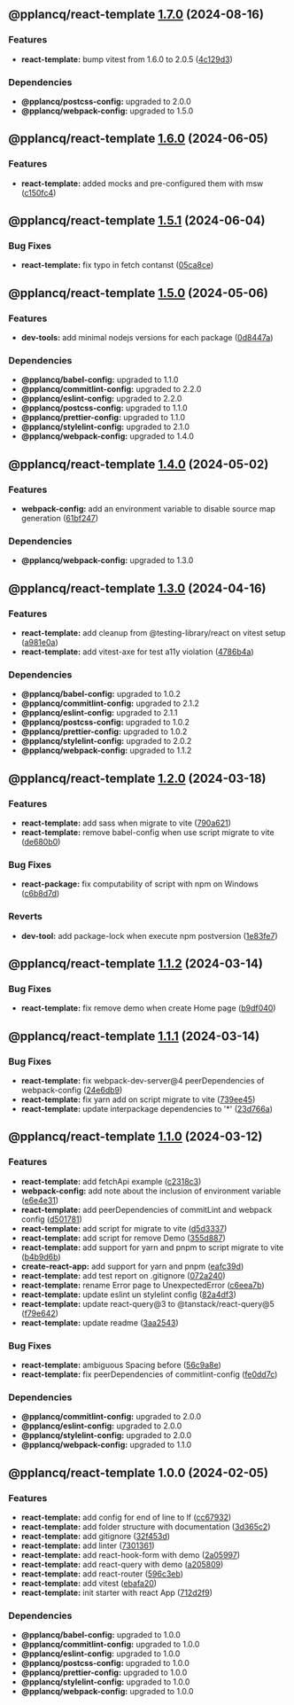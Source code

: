 ## @pplancq/react-template [1.7.0](https://github.com/pplancq/dev-tools/compare/@pplancq/react-template@1.6.0...@pplancq/react-template@1.7.0) (2024-08-16)

### Features

* **react-template:** bump vitest from 1.6.0 to 2.0.5 ([4c129d3](https://github.com/pplancq/dev-tools/commit/4c129d303cc27d5b73dbbdb9710f2ad64745c1cf))


### Dependencies

* **@pplancq/postcss-config:** upgraded to 2.0.0
* **@pplancq/webpack-config:** upgraded to 1.5.0

## @pplancq/react-template [1.6.0](https://github.com/pplancq/dev-tools/compare/@pplancq/react-template@1.5.1...@pplancq/react-template@1.6.0) (2024-06-05)

### Features

* **react-template:** added mocks and pre-configured them with msw ([c150fc4](https://github.com/pplancq/dev-tools/commit/c150fc42427600de5c92c81d417d267f7455bdde))

## @pplancq/react-template [1.5.1](https://github.com/pplancq/dev-tools/compare/@pplancq/react-template@1.5.0...@pplancq/react-template@1.5.1) (2024-06-04)

### Bug Fixes

* **react-template:** fix typo in fetch contanst ([05ca8ce](https://github.com/pplancq/dev-tools/commit/05ca8ce81440d9ced56ecbd6307ff43ca85df848))

## @pplancq/react-template [1.5.0](https://github.com/pplancq/dev-tools/compare/@pplancq/react-template@1.4.0...@pplancq/react-template@1.5.0) (2024-05-06)


### Features

* **dev-tools:** add minimal nodejs versions for each package ([0d8447a](https://github.com/pplancq/dev-tools/commit/0d8447a6f4e26ff9cb28baac8434020156d5dac0))



### Dependencies

* **@pplancq/babel-config:** upgraded to 1.1.0
* **@pplancq/commitlint-config:** upgraded to 2.2.0
* **@pplancq/eslint-config:** upgraded to 2.2.0
* **@pplancq/postcss-config:** upgraded to 1.1.0
* **@pplancq/prettier-config:** upgraded to 1.1.0
* **@pplancq/stylelint-config:** upgraded to 2.1.0
* **@pplancq/webpack-config:** upgraded to 1.4.0

## @pplancq/react-template [1.4.0](https://github.com/pplancq/dev-tools/compare/@pplancq/react-template@1.3.0...@pplancq/react-template@1.4.0) (2024-05-02)


### Features

* **webpack-config:** add an environment variable to disable source map generation ([61bf247](https://github.com/pplancq/dev-tools/commit/61bf2476cb59a81d23ac8ade2d370adff58a1730))



### Dependencies

* **@pplancq/webpack-config:** upgraded to 1.3.0

## @pplancq/react-template [1.3.0](https://github.com/pplancq/dev-tools/compare/@pplancq/react-template@1.2.0...@pplancq/react-template@1.3.0) (2024-04-16)


### Features

* **react-template:** add cleanup from @testing-library/react on vitest setup ([a981e0a](https://github.com/pplancq/dev-tools/commit/a981e0a253bda642e2a5a776400d7269a4cdd9cd))
* **react-template:** add vitest-axe for test a11y violation ([4786b4a](https://github.com/pplancq/dev-tools/commit/4786b4a7701e8601e3fee87cf26ffda6ffb4431f))



### Dependencies

* **@pplancq/babel-config:** upgraded to 1.0.2
* **@pplancq/commitlint-config:** upgraded to 2.1.2
* **@pplancq/eslint-config:** upgraded to 2.1.1
* **@pplancq/postcss-config:** upgraded to 1.0.2
* **@pplancq/prettier-config:** upgraded to 1.0.2
* **@pplancq/stylelint-config:** upgraded to 2.0.2
* **@pplancq/webpack-config:** upgraded to 1.1.2

## @pplancq/react-template [1.2.0](https://github.com/pplancq/dev-tools/compare/@pplancq/react-template@1.1.2...@pplancq/react-template@1.2.0) (2024-03-18)


### Features

* **react-template:** add sass when migrate to vite ([790a621](https://github.com/pplancq/dev-tools/commit/790a6211df2f94a18631c5adf40edcbfc343ddd8))
* **react-template:** remove babel-config when use script migrate to vite ([de680b0](https://github.com/pplancq/dev-tools/commit/de680b039ab27c3174ba46d49681ca178e11f6d2))


### Bug Fixes

* **react-package:** fix computability of script with npm on Windows ([c6b8d7d](https://github.com/pplancq/dev-tools/commit/c6b8d7db1f2029ae602186ec92b53b362c65dc1c))


### Reverts

* **dev-tool:** add package-lock when execute npm postversion ([1e83fe7](https://github.com/pplancq/dev-tools/commit/1e83fe7ee8d2529ce3b85e1abb56968171ee01ff))

## @pplancq/react-template [1.1.2](https://github.com/pplancq/dev-tools/compare/@pplancq/react-template@1.1.1...@pplancq/react-template@1.1.2) (2024-03-14)


### Bug Fixes

* **react-template:** fix remove demo when create Home page ([b9df040](https://github.com/pplancq/dev-tools/commit/b9df04091f896b362694044ab29869b865e4aac4))

## @pplancq/react-template [1.1.1](https://github.com/pplancq/dev-tools/compare/@pplancq/react-template@1.1.0...@pplancq/react-template@1.1.1) (2024-03-14)


### Bug Fixes

* **react-template:** fix webpack-dev-server@4 peerDependencies of webpack-config ([24e6db9](https://github.com/pplancq/dev-tools/commit/24e6db9e81dbaf6e874614edee0190a7bf129a6a))
* **react-template:** fix yarn add on script migrate to vite ([739ee45](https://github.com/pplancq/dev-tools/commit/739ee45f2867d7db1140e03ede235667f5704260))
* **react-template:** update interpackage dependencies to '*' ([23d766a](https://github.com/pplancq/dev-tools/commit/23d766aa12968d36cbd989c65d92744d926298e6))

## @pplancq/react-template [1.1.0](https://github.com/pplancq/dev-tools/compare/@pplancq/react-template@1.0.0...@pplancq/react-template@1.1.0) (2024-03-12)


### Features

* **react-template:** add fetchApi example ([c2318c3](https://github.com/pplancq/dev-tools/commit/c2318c36097b9d4e3d1c33a15045dafd1a45c8d5))
* **webpack-config:** add note about the inclusion of environment variable ([e6e4e31](https://github.com/pplancq/dev-tools/commit/e6e4e310aa1a631a4e6013939c52a025f548b31d))
* **react-template:** add peerDependencies of commitLint and webpack config ([d501781](https://github.com/pplancq/dev-tools/commit/d501781810aae970db0553fd14935e549a0385fc))
* **react-template:** add script for migrate to vite ([d5d3337](https://github.com/pplancq/dev-tools/commit/d5d333786677f14b846298eba0739c9f55872949))
* **react-template:** add script for remove Demo ([355d887](https://github.com/pplancq/dev-tools/commit/355d887afdbe09a4b63073ebed6718846eaf717b))
* **react-template:** add support for yarn and pnpm to script migrate to vite ([b4b9d6b](https://github.com/pplancq/dev-tools/commit/b4b9d6ba9b95f3810b2cfcb03a861a02caf8af8a))
* **create-react-app:** add support for yarn and pnpm ([eafc39d](https://github.com/pplancq/dev-tools/commit/eafc39d972b178ca21ed307166a9ba394161803f))
* **react-template:** add test report on .gitignore ([072a240](https://github.com/pplancq/dev-tools/commit/072a2405ed421d22b9ba1b9b11f524a9aa7d0889))
* **react-template:** rename Error page to UnexpectedError ([c6eea7b](https://github.com/pplancq/dev-tools/commit/c6eea7b1d3e7dd6589945949d03c25485d22fc6c))
* **react-template:** update eslint un stylelint config ([82a4df3](https://github.com/pplancq/dev-tools/commit/82a4df3e8a3ce1932f915f11ca3495aa43d2aca5))
* **react-template:** update react-query@3 to @tanstack/react-query@5 ([f79e642](https://github.com/pplancq/dev-tools/commit/f79e6425668bd22b2e278e85a68fc1c214ed8586))
* **react-template:** update readme ([3aa2543](https://github.com/pplancq/dev-tools/commit/3aa2543948a697f6604f4984884184d3f285d297))


### Bug Fixes

* **react-template:** ambiguous Spacing before <span> ([56c9a8e](https://github.com/pplancq/dev-tools/commit/56c9a8e558a8e0c7e62faba4bf7db85278eb7f80))
* **react-template:** fix peerDependencies of commitlint-config ([fe0dd7c](https://github.com/pplancq/dev-tools/commit/fe0dd7ca706e4287b36e2ed861a509a8dc7742e2))



### Dependencies

* **@pplancq/commitlint-config:** upgraded to 2.0.0
* **@pplancq/eslint-config:** upgraded to 2.0.0
* **@pplancq/stylelint-config:** upgraded to 2.0.0
* **@pplancq/webpack-config:** upgraded to 1.1.0

## @pplancq/react-template 1.0.0 (2024-02-05)


### Features

* **react-template:** add config for end of line to lf ([cc67932](https://github.com/pplancq/dev-tools/commit/cc67932696406b4afaeeaa48515abf58bd716286))
* **react-template:** add folder structure with documentation ([3d365c2](https://github.com/pplancq/dev-tools/commit/3d365c298ff1ed1abe1516892a52887724b1da7e))
* **react-template:** add gitignore ([32f453d](https://github.com/pplancq/dev-tools/commit/32f453df6ee2f2c3ef270f4e95b8800f4a803d4e))
* **react-template:** add linter ([7301361](https://github.com/pplancq/dev-tools/commit/7301361a019926d7c763c74e8f12689046e71e4b))
* **react-template:** add react-hook-form with demo ([2a05997](https://github.com/pplancq/dev-tools/commit/2a05997bffa14e8fb58960857cbd99ee36df48b3))
* **react-template:** add react-query with demo ([a205809](https://github.com/pplancq/dev-tools/commit/a205809b1c1ca08d57f36339d09092ccba852d9c))
* **react-template:** add react-router ([596c3eb](https://github.com/pplancq/dev-tools/commit/596c3eb96accfba3fb08dc9ee487f88030fff0d1))
* **react-template:** add vitest ([ebafa20](https://github.com/pplancq/dev-tools/commit/ebafa20e3bee41c1df6a56811d64be63e55d477d))
* **react-template:** init starter with react App ([712d2f9](https://github.com/pplancq/dev-tools/commit/712d2f9e9ef80bc466229ec1c4937dc77e1eb1fa))



### Dependencies

* **@pplancq/babel-config:** upgraded to 1.0.0
* **@pplancq/commitlint-config:** upgraded to 1.0.0
* **@pplancq/eslint-config:** upgraded to 1.0.0
* **@pplancq/postcss-config:** upgraded to 1.0.0
* **@pplancq/prettier-config:** upgraded to 1.0.0
* **@pplancq/stylelint-config:** upgraded to 1.0.0
* **@pplancq/webpack-config:** upgraded to 1.0.0
